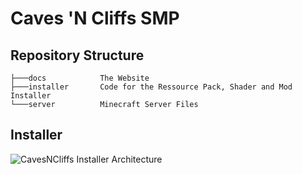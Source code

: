 # Caves 'N Cliffs SMP

## Repository Structure

```
├───docs            The Website
├───installer       Code for the Ressource Pack, Shader and Mod Installer
└───server          Minecraft Server Files
```

## Installer

![CavesNCliffs Installer Architecture](https://user-images.githubusercontent.com/59741989/131230266-b60796c2-3ec5-4411-a385-adf607afe717.png)


